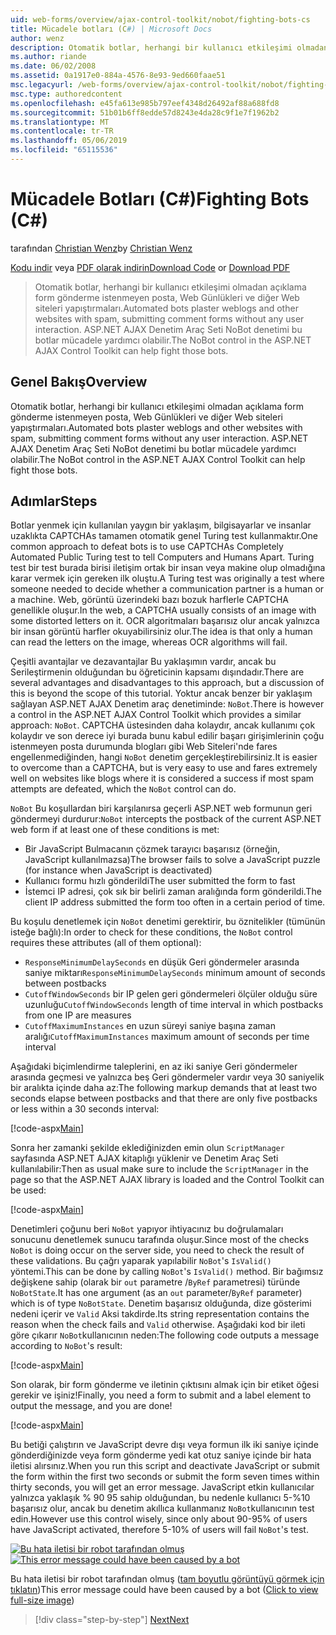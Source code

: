 ```yaml
---
uid: web-forms/overview/ajax-control-toolkit/nobot/fighting-bots-cs
title: Mücadele botları (C#) | Microsoft Docs
author: wenz
description: Otomatik botlar, herhangi bir kullanıcı etkileşimi olmadan açıklama form gönderme istenmeyen posta, Web Günlükleri ve diğer Web siteleri yapıştırmaları. ASP.NET AJAX Con NoBot denetimi...
ms.author: riande
ms.date: 06/02/2008
ms.assetid: 0a1917e0-884a-4576-8e93-9ed660faae51
msc.legacyurl: /web-forms/overview/ajax-control-toolkit/nobot/fighting-bots-cs
msc.type: authoredcontent
ms.openlocfilehash: e45fa613e985b797eef4348d26492af88a688fd8
ms.sourcegitcommit: 51b01b6ff8edde57d8243e4da28c9f1e7f1962b2
ms.translationtype: MT
ms.contentlocale: tr-TR
ms.lasthandoff: 05/06/2019
ms.locfileid: "65115536"
---
```

# <a name="fighting-bots-c"></a><span data-ttu-id="fe7ce-104">Mücadele Botları (C#)</span><span class="sxs-lookup"><span data-stu-id="fe7ce-104">Fighting Bots (C#)</span></span>

<span data-ttu-id="fe7ce-105">tarafından [Christian Wenz](https://github.com/wenz)</span><span class="sxs-lookup"><span data-stu-id="fe7ce-105">by [Christian Wenz](https://github.com/wenz)</span></span>

<span data-ttu-id="fe7ce-106">[Kodu indir](http://download.microsoft.com/download/9/3/f/93f8daea-bebd-4821-833b-95205389c7d0/NoBot0.cs.zip) veya [PDF olarak indirin](http://download.microsoft.com/download/b/6/a/b6ae89ee-df69-4c87-9bfb-ad1eb2b23373/nobot0CS.pdf)</span><span class="sxs-lookup"><span data-stu-id="fe7ce-106">[Download Code](http://download.microsoft.com/download/9/3/f/93f8daea-bebd-4821-833b-95205389c7d0/NoBot0.cs.zip) or [Download PDF](http://download.microsoft.com/download/b/6/a/b6ae89ee-df69-4c87-9bfb-ad1eb2b23373/nobot0CS.pdf)</span></span>

> <span data-ttu-id="fe7ce-107">Otomatik botlar, herhangi bir kullanıcı etkileşimi olmadan açıklama form gönderme istenmeyen posta, Web Günlükleri ve diğer Web siteleri yapıştırmaları.</span><span class="sxs-lookup"><span data-stu-id="fe7ce-107">Automated bots plaster weblogs and other websites with spam, submitting comment forms without any user interaction.</span></span> <span data-ttu-id="fe7ce-108">ASP.NET AJAX Denetim Araç Seti NoBot denetimi bu botlar mücadele yardımcı olabilir.</span><span class="sxs-lookup"><span data-stu-id="fe7ce-108">The NoBot control in the ASP.NET AJAX Control Toolkit can help fight those bots.</span></span>

## <a name="overview"></a><span data-ttu-id="fe7ce-109">Genel Bakış</span><span class="sxs-lookup"><span data-stu-id="fe7ce-109">Overview</span></span>

<span data-ttu-id="fe7ce-110">Otomatik botlar, herhangi bir kullanıcı etkileşimi olmadan açıklama form gönderme istenmeyen posta, Web Günlükleri ve diğer Web siteleri yapıştırmaları.</span><span class="sxs-lookup"><span data-stu-id="fe7ce-110">Automated bots plaster weblogs and other websites with spam, submitting comment forms without any user interaction.</span></span> <span data-ttu-id="fe7ce-111">ASP.NET AJAX Denetim Araç Seti NoBot denetimi bu botlar mücadele yardımcı olabilir.</span><span class="sxs-lookup"><span data-stu-id="fe7ce-111">The NoBot control in the ASP.NET AJAX Control Toolkit can help fight those bots.</span></span>

## <a name="steps"></a><span data-ttu-id="fe7ce-112">Adımlar</span><span class="sxs-lookup"><span data-stu-id="fe7ce-112">Steps</span></span>

<span data-ttu-id="fe7ce-113">Botlar yenmek için kullanılan yaygın bir yaklaşım, bilgisayarlar ve insanlar uzaklıkta CAPTCHAs tamamen otomatik genel Turing test kullanmaktır.</span><span class="sxs-lookup"><span data-stu-id="fe7ce-113">One common approach to defeat bots is to use CAPTCHAs Completely Automated Public Turing test to tell Computers and Humans Apart.</span></span> <span data-ttu-id="fe7ce-114">Turing test bir test burada birisi iletişim ortak bir insan veya makine olup olmadığına karar vermek için gereken ilk oluştu.</span><span class="sxs-lookup"><span data-stu-id="fe7ce-114">A Turing test was originally a test where someone needed to decide whether a communication partner is a human or a machine.</span></span> <span data-ttu-id="fe7ce-115">Web, görüntü üzerindeki bazı bozuk harflerle CAPTCHA genellikle oluşur.</span><span class="sxs-lookup"><span data-stu-id="fe7ce-115">In the web, a CAPTCHA usually consists of an image with some distorted letters on it.</span></span> <span data-ttu-id="fe7ce-116">OCR algoritmaları başarısız olur ancak yalnızca bir insan görüntü harfler okuyabilirsiniz olur.</span><span class="sxs-lookup"><span data-stu-id="fe7ce-116">The idea is that only a human can read the letters on the image, whereas OCR algorithms will fail.</span></span>

<span data-ttu-id="fe7ce-117">Çeşitli avantajlar ve dezavantajlar Bu yaklaşımın vardır, ancak bu Serileştirmenin olduğundan bu öğreticinin kapsamı dışındadır.</span><span class="sxs-lookup"><span data-stu-id="fe7ce-117">There are several advantages and disadvantages to this approach, but a discussion of this is beyond the scope of this tutorial.</span></span> <span data-ttu-id="fe7ce-118">Yoktur ancak benzer bir yaklaşım sağlayan ASP.NET AJAX Denetim araç denetiminde: `NoBot`.</span><span class="sxs-lookup"><span data-stu-id="fe7ce-118">There is however a control in the ASP.NET AJAX Control Toolkit which provides a similar approach: `NoBot`.</span></span> <span data-ttu-id="fe7ce-119">CAPTCHA üstesinden daha kolaydır, ancak kullanımı çok kolaydır ve son derece iyi burada bunu kabul edilir başarı girişimlerinin çoğu istenmeyen posta durumunda blogları gibi Web Siteleri'nde fares engellenmediğinden, hangi `NoBot` denetim gerçekleştirebilirsiniz.</span><span class="sxs-lookup"><span data-stu-id="fe7ce-119">It is easier to overcome than a CAPTCHA, but is very easy to use and fares extremely well on websites like blogs where it is considered a success if most spam attempts are defeated, which the `NoBot` control can do.</span></span>

<span data-ttu-id="fe7ce-120">`NoBot` Bu koşullardan biri karşılanırsa geçerli ASP.NET web formunun geri göndermeyi durdurur:</span><span class="sxs-lookup"><span data-stu-id="fe7ce-120">`NoBot` intercepts the postback of the current ASP.NET web form if at least one of these conditions is met:</span></span>

- <span data-ttu-id="fe7ce-121">Bir JavaScript Bulmacanın çözmek tarayıcı başarısız (örneğin, JavaScript kullanılmazsa)</span><span class="sxs-lookup"><span data-stu-id="fe7ce-121">The browser fails to solve a JavaScript puzzle (for instance when JavaScript is deactivated)</span></span>
- <span data-ttu-id="fe7ce-122">Kullanıcı formu hızlı gönderildi</span><span class="sxs-lookup"><span data-stu-id="fe7ce-122">The user submitted the form to fast</span></span>
- <span data-ttu-id="fe7ce-123">İstemci IP adresi, çok sık bir belirli zaman aralığında form gönderildi.</span><span class="sxs-lookup"><span data-stu-id="fe7ce-123">The client IP address submitted the form too often in a certain period of time.</span></span>

<span data-ttu-id="fe7ce-124">Bu koşulu denetlemek için `NoBot` denetimi gerektirir, bu öznitelikler (tümünün isteğe bağlı):</span><span class="sxs-lookup"><span data-stu-id="fe7ce-124">In order to check for these conditions, the `NoBot` control requires these attributes (all of them optional):</span></span>

- <span data-ttu-id="fe7ce-125">`ResponseMinimumDelaySeconds` en düşük Geri göndermeler arasında saniye miktarı</span><span class="sxs-lookup"><span data-stu-id="fe7ce-125">`ResponseMinimumDelaySeconds` minimum amount of seconds between postbacks</span></span>
- <span data-ttu-id="fe7ce-126">`CutoffWindowSeconds` bir IP gelen geri göndermeleri ölçüler olduğu süre uzunluğu</span><span class="sxs-lookup"><span data-stu-id="fe7ce-126">`CutoffWindowSeconds` length of time interval in which postbacks from one IP are measures</span></span>
- <span data-ttu-id="fe7ce-127">`CutoffMaximumInstances` en uzun süreyi saniye başına zaman aralığı</span><span class="sxs-lookup"><span data-stu-id="fe7ce-127">`CutoffMaximumInstances` maximum amount of seconds per time interval</span></span>

<span data-ttu-id="fe7ce-128">Aşağıdaki biçimlendirme taleplerini, en az iki saniye Geri göndermeler arasında geçmesi ve yalnızca beş Geri göndermeler vardır veya 30 saniyelik bir aralıkta içinde daha az:</span><span class="sxs-lookup"><span data-stu-id="fe7ce-128">The following markup demands that at least two seconds elapse between postbacks and that there are only five postbacks or less within a 30 seconds interval:</span></span>

[!code-aspx[Main](fighting-bots-cs/samples/sample1.aspx)]

<span data-ttu-id="fe7ce-129">Sonra her zamanki şekilde eklediğinizden emin olun `ScriptManager` sayfasında ASP.NET AJAX kitaplığı yüklenir ve Denetim Araç Seti kullanılabilir:</span><span class="sxs-lookup"><span data-stu-id="fe7ce-129">Then as usual make sure to include the `ScriptManager` in the page so that the ASP.NET AJAX library is loaded and the Control Toolkit can be used:</span></span>

[!code-aspx[Main](fighting-bots-cs/samples/sample2.aspx)]

<span data-ttu-id="fe7ce-130">Denetimleri çoğunu beri `NoBot` yapıyor ihtiyacınız bu doğrulamaları sonucunu denetlemek sunucu tarafında oluşur.</span><span class="sxs-lookup"><span data-stu-id="fe7ce-130">Since most of the checks `NoBot` is doing occur on the server side, you need to check the result of these validations.</span></span> <span data-ttu-id="fe7ce-131">Bu çağrı yaparak yapılabilir `NoBot`'s `IsValid()` yöntemi.</span><span class="sxs-lookup"><span data-stu-id="fe7ce-131">This can be done by calling `NoBot`'s `IsValid()` method.</span></span> <span data-ttu-id="fe7ce-132">Bir bağımsız değişkene sahip (olarak bir `out` parametre /`ByRef` parametresi) türünde `NoBotState`.</span><span class="sxs-lookup"><span data-stu-id="fe7ce-132">It has one argument (as an `out` parameter/`ByRef` parameter) which is of type `NoBotState`.</span></span> <span data-ttu-id="fe7ce-133">Denetim başarısız olduğunda, dize gösterimi nedeni içerir ve `Valid` Aksi takdirde.</span><span class="sxs-lookup"><span data-stu-id="fe7ce-133">Its string representation contains the reason when the check fails and `Valid` otherwise.</span></span> <span data-ttu-id="fe7ce-134">Aşağıdaki kod bir ileti göre çıkarır `NoBot`kullanıcının neden:</span><span class="sxs-lookup"><span data-stu-id="fe7ce-134">The following code outputs a message according to `NoBot`'s result:</span></span>

[!code-aspx[Main](fighting-bots-cs/samples/sample3.aspx)]

<span data-ttu-id="fe7ce-135">Son olarak, bir form gönderme ve iletinin çıktısını almak için bir etiket öğesi gerekir ve işiniz!</span><span class="sxs-lookup"><span data-stu-id="fe7ce-135">Finally, you need a form to submit and a label element to output the message, and you are done!</span></span>

[!code-aspx[Main](fighting-bots-cs/samples/sample4.aspx)]

<span data-ttu-id="fe7ce-136">Bu betiği çalıştırın ve JavaScript devre dışı veya formun ilk iki saniye içinde gönderdiğinizde veya form gönderme yedi kat otuz saniye içinde bir hata iletisi alırsınız.</span><span class="sxs-lookup"><span data-stu-id="fe7ce-136">When you run this script and deactivate JavaScript or submit the form within the first two seconds or submit the form seven times within thirty seconds, you will get an error message.</span></span> <span data-ttu-id="fe7ce-137">JavaScript etkin kullanıcılar yalnızca yaklaşık % 90 95 sahip olduğundan, bu nedenle kullanıcı 5-%10 başarısız olur, ancak bu denetim akıllıca kullanmanız `NoBot`kullanıcının test edin.</span><span class="sxs-lookup"><span data-stu-id="fe7ce-137">However use this control wisely, since only about 90-95% of users have JavaScript activated, therefore 5-10% of users will fail `NoBot`'s test.</span></span>

<span data-ttu-id="fe7ce-138">[![Bu hata iletisi bir robot tarafından olmuş](fighting-bots-cs/_static/image2.png)](fighting-bots-cs/_static/image1.png)</span><span class="sxs-lookup"><span data-stu-id="fe7ce-138">[![This error message could have been caused by a bot](fighting-bots-cs/_static/image2.png)](fighting-bots-cs/_static/image1.png)</span></span>

<span data-ttu-id="fe7ce-139">Bu hata iletisi bir robot tarafından olmuş ([tam boyutlu görüntüyü görmek için tıklatın](fighting-bots-cs/_static/image3.png))</span><span class="sxs-lookup"><span data-stu-id="fe7ce-139">This error message could have been caused by a bot ([Click to view full-size image](fighting-bots-cs/_static/image3.png))</span></span>

> [!div class="step-by-step"]
> [<span data-ttu-id="fe7ce-140">Next</span><span class="sxs-lookup"><span data-stu-id="fe7ce-140">Next</span></span>](fighting-bots-vb.md)
